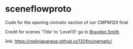 # sceneflowproto

Code for the opening cinmatic section of our CMPM120 final

Credit for scenes 'Title' to 'Level13' go to [Brayden Smith](https://github.com/bsmit104/sceneflowproto)

link: https://redinjapanese.github.io/120fincinematic/ 

